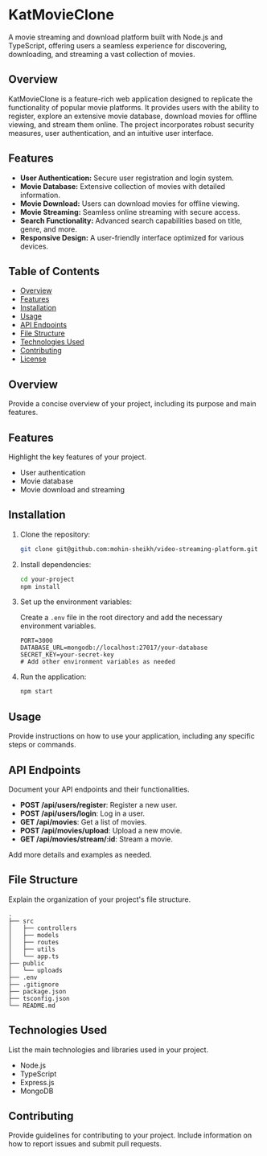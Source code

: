 # KatMovieClone

A movie streaming and download platform built with Node.js and TypeScript, offering users a seamless experience for discovering, downloading, and streaming a vast collection of movies.

## Overview

KatMovieClone is a feature-rich web application designed to replicate the functionality of popular movie platforms. It provides users with the ability to register, explore an extensive movie database, download movies for offline viewing, and stream them online. The project incorporates robust security measures, user authentication, and an intuitive user interface.

## Features

- **User Authentication:** Secure user registration and login system.
- **Movie Database:** Extensive collection of movies with detailed information.
- **Movie Download:** Users can download movies for offline viewing.
- **Movie Streaming:** Seamless online streaming with secure access.
- **Search Functionality:** Advanced search capabilities based on title, genre, and more.
- **Responsive Design:** A user-friendly interface optimized for various devices.

## Table of Contents

- [Overview](#overview)
- [Features](#features)
- [Installation](#installation)
- [Usage](#usage)
- [API Endpoints](#api-endpoints)
- [File Structure](#file-structure)
- [Technologies Used](#technologies-used)
- [Contributing](#contributing)
- [License](#license)

## Overview

Provide a concise overview of your project, including its purpose and main features.

## Features

Highlight the key features of your project.

- User authentication
- Movie database
- Movie download and streaming

## Installation

1. Clone the repository:

   ```bash
   git clone git@github.com:mohin-sheikh/video-streaming-platform.git
   ```

2. Install dependencies:

   ```bash
   cd your-project
   npm install
   ```

3. Set up the environment variables:

   Create a `.env` file in the root directory and add the necessary environment variables.

   ```env
   PORT=3000
   DATABASE_URL=mongodb://localhost:27017/your-database
   SECRET_KEY=your-secret-key
   # Add other environment variables as needed
   ```

4. Run the application:

   ```bash
   npm start
   ```

## Usage

Provide instructions on how to use your application, including any specific steps or commands.

## API Endpoints

Document your API endpoints and their functionalities.

- **POST /api/users/register**: Register a new user.
- **POST /api/users/login**: Log in a user.
- **GET /api/movies**: Get a list of movies.
- **POST /api/movies/upload**: Upload a new movie.
- **GET /api/movies/stream/:id**: Stream a movie.

Add more details and examples as needed.

## File Structure

Explain the organization of your project's file structure.

```
.
├── src
│   ├── controllers
│   ├── models
│   ├── routes
│   ├── utils
│   └── app.ts
├── public
│   └── uploads
├── .env
├── .gitignore
├── package.json
├── tsconfig.json
└── README.md
```

## Technologies Used

List the main technologies and libraries used in your project.

- Node.js
- TypeScript
- Express.js
- MongoDB

## Contributing

Provide guidelines for contributing to your project. Include information on how to report issues and submit pull requests.
